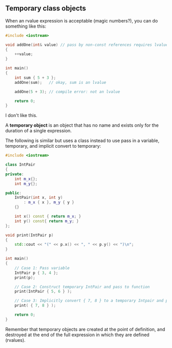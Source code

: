 ## Temporary class objects

When an rvalue expression is acceptable (magic numbers?), you can do something like this:
```cpp
#include <iostream>

void addOne(int& value) // pass by non-const references requires lvalue
{
    ++value;
}

int main()
{
    int sum { 5 + 3 };
    addOne(sum);   // okay, sum is an lvalue

    addOne(5 + 3); // compile error: not an lvalue

    return 0;
}
```

I don't like this.

A **temporary object** is an object that has no name and exists only for the duration of a single expression.

The following is similar but uses a class instead to use pass in a variable, temporary, and implicit convert to temporary:
```cpp
#include <iostream>

class IntPair
{
private:
    int m_x{};
    int m_y{};

public:
    IntPair(int x, int y)
        : m_x { x }, m_y { y }
    {}

    int x() const { return m_x; }
    int y() const{ return m_y; }
};

void print(IntPair p)
{
    std::cout << "(" << p.x() << ", " << p.y() << ")\n";
}

int main()
{
    // Case 1: Pass variable
    IntPair p { 3, 4 };
    print(p);

    // Case 2: Construct temporary IntPair and pass to function
    print(IntPair { 5, 6 } );

    // Case 3: Implicitly convert { 7, 8 } to a temporary Intpair and pass to function
    print( { 7, 8 } );

    return 0;
}
```

Remember that temporary objects are created at the point of definition, and destroyed at the end of the full expression in which they are defined (rvalues).
